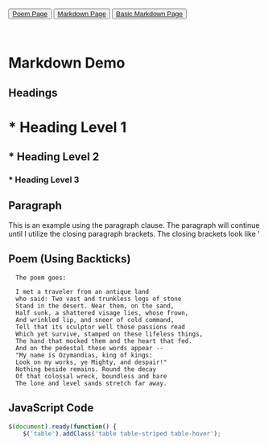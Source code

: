 <br>

<div class = "padded">

<button type="button" class="btn btn-xs btn-danger">[Poem Page](Prog270OzymandisAvodayev-1.html) </button>
<button type="button" class="btn btn-xs btn-danger">[Markdown Page](Prog270MarkdownAvodayev-1.html)</button>
<button type="button" class="btn btn-xs btn-danger">[Basic Markdown Page](all-test.html)</button>



<br>

</div>



# Markdown Demo

## <p class="text-danger"> Headings </p>

# * Heading Level 1
## * Heading Level 2
### * Heading Level 3

## Paragraph

<p> This is an example using the paragraph clause. The paragraph will continue
    until I utilize the closing paragraph brackets. The closing brackets look
   like '</p'. </p>


## Poem (Using Backticks)

      The poem goes:

      I met a traveler from an antique land
      who said: Two vast and trunkless legs of stone
      Stand in the desert. Near them, on the sand,
      Half sunk, a shattered visage lies, whose frown,
      And wrinkled lip, and sneer of cold command,
      Tell that its sculptor well those passions read
      Which yet survive, stamped on these lifeless things,
      The hand that mocked them and the heart that fed.
      And on the pedestal these words appear --
      "My name is Ozymandias, king of kings:
      Look on my works, ye Mighty, and despair!"
      Nothing beside remains. Round the decay
      Of that colossal wreck, boundless and bare
      The lone and level sands stretch far away.


## JavaScript Code



``` javascript
$(document).ready(function() {
    $('table').addClass('table table-striped table-hover');
```

